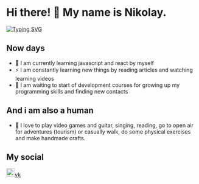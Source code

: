 # Hi there! 👋 My name is Nikolay.

[![Typing SVG](https://readme-typing-svg.herokuapp.com?color=%2336BCF7&lines=I+want+to+be+a+frontend+developer)](https://git.io/typing-svg)

## Now days

- 🌱 I am currently learning javascript and react by myself
- ⚡ I am constantly learning new things by reading articles and watching learning videos
- 💪 I am waiting to start of development courses for growing up my programming skills and finding new contacts

## And i am also a human

- 🎉 I love to play video games and guitar, singing, reading, go to open air for adventures (tourism) or casually walk, do some physical exercises and make handmade crafts.

## My social

<img aligh="left" alt="VK" width="22px" scr="https://www.svgrepo.com/show/349554/vk.svg"/>[vk]

[vk]: https://vk.com/zellkun

<!--
**ZerruKun/ZerruKun** is a ✨ _special_ ✨ repository because its `README.md` (this file) appears on your GitHub profile.

Here are some ideas to get you started:
💪
🎉
🥅
⚡
🤹🏽
- 🔭 I am currently search a first work in development
- 🔭 I’m currently working on ...
- 🌱 I’m currently learning ...
- 👯 I’m looking to collaborate on ...
- 🤔 I’m looking for help with ...
- 💬 Ask me about ...
- 📫 How to reach me: ...
- 😄 Pronouns: ...
- ⚡ Fun fact: ...
-->
